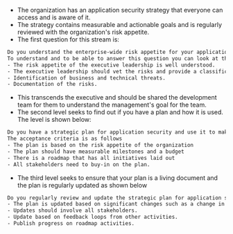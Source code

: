 - The organization has an application security strategy that everyone can access and is aware of it.
- The strategy contains measurable and actionable goals and is regularly reviewed with the organization's risk appetite.
- The first question for this stream is:
```txt
Do you understand the enterprise-wide risk appetite for your applications?
To understand and to be able to answer this question you can look at the following points as your acceptance criteria
- The risk appetite of the executive leadership is well understood.
- The executive leadership should vet the risks and provide a classification in their opinion.
- Identification of business and technical threats.
- Documentation of the risks.
```
- This transcends the executive and should be shared the development team for them to understand the management's goal for the team.
- The second level seeks to find out if you have a plan and how it is used. The level is shown below:
```txt
Do you have a strategic plan for application security and use it to make decisions?
The acceptance criteria is as follows
- The plan is based on the risk appetite of the organization
- The plan should have measurable milestones and a budget
- There is a roadmap that has all initiatives laid out
- All stakeholders need to buy-in on the plan.
```
- The third level seeks to ensure that your plan is a living document and the plan is regularly updated as shown below
```txt
Do you regularly review and update the strategic plan for application security?
- The plan is updated based on significant changes such as a change in market base.
- Updates should involve all stakeholders.
- Update based on feedback loops from other activities.
- Publish progress on roadmap activities.
```